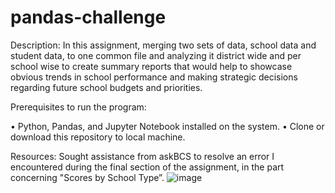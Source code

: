 # pandas-challenge
Description: 
In this assignment, merging two sets of data, school data and student data, to one common file and analyzing it district wide and per school wise to create summary reports that would help to showcase obvious trends in school performance and making strategic decisions regarding future school budgets and priorities.

Prerequisites to run the program: 

•	Python, Pandas, and Jupyter Notebook installed on the system.
•	Clone or download this repository to local machine.

Resources: 
Sought assistance from askBCS to resolve an error I encountered during the final section of the assignment, in the part concerning "Scores by School Type”.
![image](https://github.com/Ani2587/pandas-challenge/assets/17106097/973e77a0-9305-4e27-af34-20c4ecf4dfc7)
